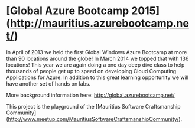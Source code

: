# [Global Azure Bootcamp 2015] (http://mauritius.azurebootcamp.net/)

In April of 2013 we held the first Global Windows Azure Bootcamp at more than 90 locations around the globe! In March 2014 we topped that with 136 locations! This year we are again doing a one day deep dive class to help thousands of people get up to speed on developing Cloud Computing Applications for Azure. In addition to this great learning opportunity we will have another set of hands on labs. 

More background information here: http://global.azurebootcamp.net/

This project is the playground of the [Mauritius Software Craftsmanship Community] (http://www.meetup.com/MauritiusSoftwareCraftsmanshipCommunity/).
